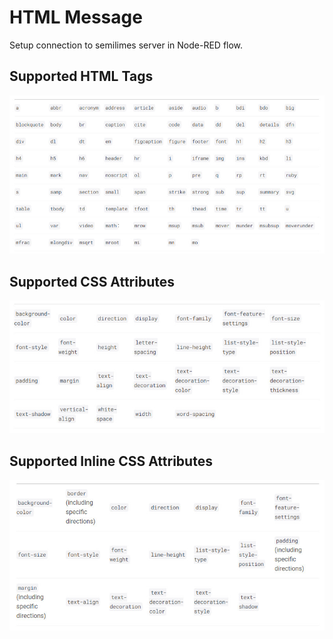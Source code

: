 # HTML Message
Setup connection to semilimes server in Node-RED flow.

## Supported HTML Tags
![List of supported HTML tags](images/supported_html_tags.jpg)

## Supported CSS Attributes
![List of supported CSS attributes](images/supported_css_attributes.jpg)

## Supported Inline CSS Attributes
![List of supported inline CSS attributes](images/supported_inline_css_attributes.jpg)
